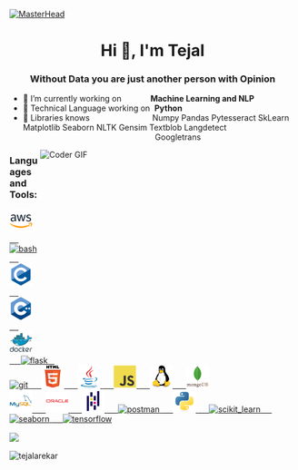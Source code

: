 [![MasterHead](https://https://images.squarespace-cdn.com/content/v1/5feb53185d3dab691b47361b/1609930650139-9NRI63XUJ29Y7E9LEA9G/12eca-machine-learning.gif)](https://https://github.com/tejalarekar)

<h1 align="center">Hi 👋, I'm Tejal</h1>
<h3 align="center">Without Data you are just another person with Opinion</h3>

- 🔭 I’m currently working on &nbsp;&nbsp;&nbsp;&nbsp;&nbsp;&nbsp;&nbsp;&nbsp;&#160;&nbsp;&nbsp;     **Machine Learning and NLP**  <br>
- 🔭 Technical Language working on &nbsp;**Python** <br>
- 🔭 Libraries knows   &nbsp;&nbsp;&nbsp;&nbsp;&nbsp;&nbsp;&nbsp;&nbsp;&#160;&nbsp;&nbsp; &nbsp;&nbsp;&nbsp;&nbsp;&nbsp;&nbsp;&nbsp;&nbsp;&#160;&nbsp;&nbsp;&nbsp;&nbsp;&#160;  Numpy Pandas Pytesseract SkLearn Matplotlib Seaborn NLTK Gensim Textblob Langdetect &nbsp;&nbsp;&nbsp;&nbsp;&nbsp;&nbsp;&nbsp;&nbsp;&#160;&nbsp;&nbsp; &nbsp;&nbsp;&nbsp;&nbsp;&nbsp;&nbsp;&nbsp;&nbsp;&#160;&nbsp;&nbsp;&nbsp;&nbsp;&#160;&nbsp;&nbsp;&nbsp;&nbsp;&nbsp;&nbsp;&nbsp;&nbsp;&#160;&nbsp;&nbsp; &nbsp;&nbsp;&nbsp;&nbsp;&nbsp;&nbsp;&nbsp;&nbsp;&#160;&nbsp;&nbsp;&nbsp;&nbsp;&#160;&nbsp;&nbsp;&nbsp;&nbsp;&nbsp;&nbsp;&nbsp;&nbsp;&#160;&nbsp;&nbsp; &nbsp;&nbsp;&nbsp;&nbsp;&nbsp;&nbsp; Googletrans 

<img align="right" alt="Coder GIF" height=350 width=450 src="https://cdn.dribbble.com/users/2704414/screenshots/7466903/media/b08ab576316bd4582fef189f471cd9e5.gif"/>
<p align="left">
</p>

<h3 align="left">Languages and Tools:</h3>
<p align="left"> <a href="https://aws.amazon.com" target="_blank" rel="noreferrer"> <img src="https://raw.githubusercontent.com/devicons/devicon/master/icons/amazonwebservices/amazonwebservices-original-wordmark.svg" alt="aws" width="40" height="40"/> </a> <a href="https://www.gnu.org/software/bash/" target="_blank" rel="noreferrer"> &nbsp;&nbsp;&nbsp;&nbsp; <img src="https://www.vectorlogo.zone/logos/gnu_bash/gnu_bash-icon.svg" alt="bash" width="40" height="40"/> </a> <a href="https://www.cprogramming.com/" target="_blank" rel="noreferrer"> &nbsp;&nbsp;&nbsp;&nbsp; <img src="https://raw.githubusercontent.com/devicons/devicon/master/icons/c/c-original.svg" alt="c" width="40" height="40"/> </a> <a href="https://www.w3schools.com/cpp/" target="_blank" rel="noreferrer"> &nbsp;&nbsp;&nbsp;&nbsp; <img src="https://raw.githubusercontent.com/devicons/devicon/master/icons/cplusplus/cplusplus-original.svg" alt="cplusplus" width="40" height="40"/> </a> <a href="https://www.docker.com/" target="_blank" rel="noreferrer"> &nbsp;&nbsp;&nbsp;&nbsp; <img src="https://raw.githubusercontent.com/devicons/devicon/master/icons/docker/docker-original-wordmark.svg" alt="docker" width="40" height="40"/> </a> <a href="https://flask.palletsprojects.com/" target="_blank" rel="noreferrer"> &nbsp;&nbsp;&nbsp;&nbsp; <img src="https://www.vectorlogo.zone/logos/pocoo_flask/pocoo_flask-icon.svg" alt="flask" width="40" height="40"/> </a> <a href="https://git-scm.com/" target="_blank" rel="noreferrer"> &nbsp;&nbsp <br><img src="https://www.vectorlogo.zone/logos/git-scm/git-scm-icon.svg" alt="git" width="40" height="40"/> </a> <a href="https://www.w3.org/html/" target="_blank" rel="noreferrer"> &nbsp;&nbsp;&nbsp;&nbsp; <img src="https://raw.githubusercontent.com/devicons/devicon/master/icons/html5/html5-original-wordmark.svg" alt="html5" width="40" height="40"/> </a> <a href="https://www.java.com" target="_blank" rel="noreferrer"> &nbsp;&nbsp;&nbsp;&nbsp; <img src="https://raw.githubusercontent.com/devicons/devicon/master/icons/java/java-original.svg" alt="java" width="40" height="40"/> </a> <a href="https://developer.mozilla.org/en-US/docs/Web/JavaScript" target="_blank" rel="noreferrer"> &nbsp;&nbsp;&nbsp;&nbsp; <img src="https://raw.githubusercontent.com/devicons/devicon/master/icons/javascript/javascript-original.svg" alt="javascript" width="40" height="40"/> </a> <a href="https://www.linux.org/" target="_blank" rel="noreferrer">&nbsp;&nbsp;&nbsp;&nbsp; <img src="https://raw.githubusercontent.com/devicons/devicon/master/icons/linux/linux-original.svg" alt="linux" width="40" height="40"/> </a> <a href="https://www.mongodb.com/" target="_blank" rel="noreferrer"> &nbsp;&nbsp;&nbsp;&nbsp; <img src="https://raw.githubusercontent.com/devicons/devicon/master/icons/mongodb/mongodb-original-wordmark.svg" alt="mongodb" width="40" height="40"/> </a> <a href="https://www.mysql.com/" target="_blank" rel="noreferrer"><br> <img src="https://raw.githubusercontent.com/devicons/devicon/master/icons/mysql/mysql-original-wordmark.svg" alt="mysql" width="40" height="40"/> </a> <a href="https://www.oracle.com/" target="_blank" rel="noreferrer"> &nbsp;&nbsp;&nbsp;&nbsp; <img src="https://raw.githubusercontent.com/devicons/devicon/master/icons/oracle/oracle-original.svg" alt="oracle" width="40" height="40"/> </a> <a href="https://pandas.pydata.org/" target="_blank" rel="noreferrer"> &nbsp;&nbsp;&nbsp;&nbsp; <img src="https://raw.githubusercontent.com/devicons/devicon/2ae2a900d2f041da66e950e4d48052658d850630/icons/pandas/pandas-original.svg" alt="pandas" width="40" height="40"/> </a> <a href="https://postman.com" target="_blank" rel="noreferrer"> &nbsp;&nbsp;&nbsp;&nbsp; <img src="https://www.vectorlogo.zone/logos/getpostman/getpostman-icon.svg" alt="postman" width="40" height="40"/> </a> <a href="https://www.python.org" target="_blank" rel="noreferrer"> &nbsp;&nbsp;&nbsp;&nbsp; <img src="https://raw.githubusercontent.com/devicons/devicon/master/icons/python/python-original.svg" alt="python" width="40" height="40"/> </a> <a href="https://scikit-learn.org/" target="_blank" rel="noreferrer"> &nbsp;&nbsp;&nbsp;&nbsp; <img src="https://upload.wikimedia.org/wikipedia/commons/0/05/Scikit_learn_logo_small.svg" alt="scikit_learn" width="40" height="40"/> </a> <a href="https://seaborn.pydata.org/" target="_blank" rel="noreferrer"> &nbsp;&nbsp;&nbsp;&nbsp;<br> <img src="https://seaborn.pydata.org/_images/logo-mark-lightbg.svg" alt="seaborn" width="40" height="40"/> </a> <a href="https://www.tensorflow.org" target="_blank" rel="noreferrer"> &nbsp;&nbsp;&nbsp;&nbsp; <img src="https://www.vectorlogo.zone/logos/tensorflow/tensorflow-icon.svg" alt="tensorflow" width="40" height="40"/> </a> </p>


<a href=""> <img align="center" src="https://github-readme-stats-sigma-five.vercel.app/api/top-langs/?username=tejalarekar&theme=react&line_height=40&hide=css"/> </a>


<p><img align="center" src="https://github-readme-streak-stats.herokuapp.com/?user=tejalarekar&" alt="tejalarekar" /></p>


